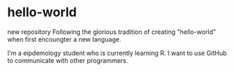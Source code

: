 # hello-world
new repository
Following the glorious tradition of creating "hello-world" when first encoungter a new language. 

I'm a eipdemology student who is currently learning R. I want to use GitHub to communicate with other 
programmers. 
